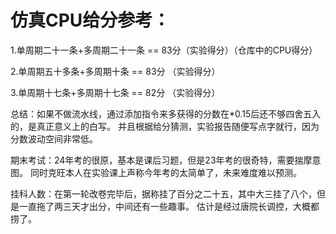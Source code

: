 # 仿真CPU给分参考：
1.单周期二十一条+多周期二十一条 == 83分（实验得分）（仓库中的CPU得分）

2.单周期五十多条+多周期十条 == 83分 （实验得分）
 
3.单周期十七条+多周期十七条 == 82分 （实验得分）

总结：如果不做流水线，通过添加指令来多获得的分数在*0.15后还不够四舍五入的，是真正意义上的白写。
并且根据给分猜测，实验报告随便写点字就行，因为分数波动空间非常低。

期末考试：24年考的很原，基本是课后习题，但是23年考的很奇特，需要揣摩意图。
同时克旺本人在实验课上声称今年考的太简单了，未来难度难以预测。


挂科人数：在第一轮改卷完毕后，据称挂了百分之二十五，其中大三挂了八个，但是一直拖了两三天才出分，中间还有一些趣事。
估计是经过唐院长调控，大概都捞了。